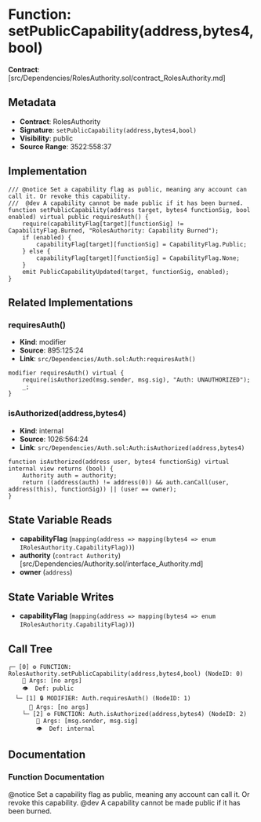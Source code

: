 # Function: setPublicCapability(address,bytes4,bool)

**Contract**: [src/Dependencies/RolesAuthority.sol/contract_RolesAuthority.md]

## Metadata

- **Contract**: RolesAuthority
- **Signature**: `setPublicCapability(address,bytes4,bool)`
- **Visibility**: public
- **Source Range**: 3522:558:37

## Implementation

```solidity
/// @notice Set a capability flag as public, meaning any account can call it. Or revoke this capability.
///  @dev A capability cannot be made public if it has been burned.
function setPublicCapability(address target, bytes4 functionSig, bool enabled) virtual public requiresAuth() {
    require(capabilityFlag[target][functionSig] != CapabilityFlag.Burned, "RolesAuthority: Capability Burned");
    if (enabled) {
        capabilityFlag[target][functionSig] = CapabilityFlag.Public;
    } else {
        capabilityFlag[target][functionSig] = CapabilityFlag.None;
    }
    emit PublicCapabilityUpdated(target, functionSig, enabled);
}
```

## Related Implementations

### requiresAuth()

- **Kind**: modifier
- **Source**: 895:125:24
- **Link**: `src/Dependencies/Auth.sol:Auth:requiresAuth()`

```solidity
modifier requiresAuth() virtual {
    require(isAuthorized(msg.sender, msg.sig), "Auth: UNAUTHORIZED");
    _;
}
```

### isAuthorized(address,bytes4)

- **Kind**: internal
- **Source**: 1026:564:24
- **Link**: `src/Dependencies/Auth.sol:Auth:isAuthorized(address,bytes4)`

```solidity
function isAuthorized(address user, bytes4 functionSig) virtual internal view returns (bool) {
    Authority auth = authority;
    return ((address(auth) != address(0)) && auth.canCall(user, address(this), functionSig)) || (user == owner);
}
```

## State Variable Reads

- **capabilityFlag** (`mapping(address => mapping(bytes4 => enum IRolesAuthority.CapabilityFlag))`)
- **authority** (`contract Authority`) [src/Dependencies/Authority.sol/interface_Authority.md]
- **owner** (`address`)

## State Variable Writes

- **capabilityFlag** (`mapping(address => mapping(bytes4 => enum IRolesAuthority.CapabilityFlag))`)

## Call Tree

```
┌─ [0] ⚙️ FUNCTION: RolesAuthority.setPublicCapability(address,bytes4,bool) (NodeID: 0)
    💬 Args: [no args]
    👁️  Def: public
  └─ [1] 🔒 MODIFIER: Auth.requiresAuth() (NodeID: 1)
      💬 Args: [no args]
    └─ [2] ⚙️ FUNCTION: Auth.isAuthorized(address,bytes4) (NodeID: 2)
        💬 Args: [msg.sender, msg.sig]
        👁️  Def: internal
```

## Documentation

### Function Documentation

@notice Set a capability flag as public, meaning any account can call it. Or revoke this capability.
 @dev A capability cannot be made public if it has been burned.
